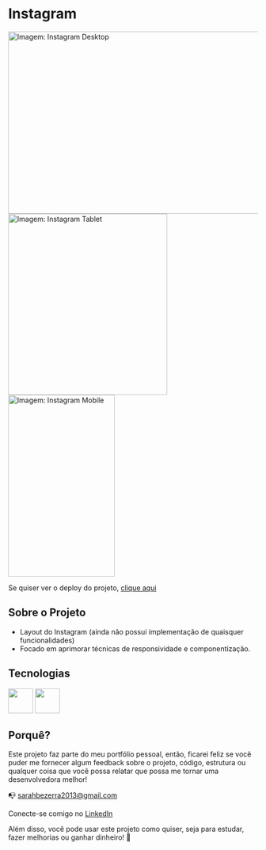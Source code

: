 # Instagram

<p float="left">
<img src="https://user-images.githubusercontent.com/48498099/150577598-ebcdf1ea-ea0c-4738-a09b-6b4b3059afaf.png" alt="Imagem: Instagram Desktop" width="678px" height="368px" />
<img src="https://user-images.githubusercontent.com/48498099/150577601-2b84c6fc-4a42-4602-a904-e7315b923c7a.png" alt="Imagem: Instagram Tablet" width="321px" height="366px" />
<img src="https://user-images.githubusercontent.com/48498099/150577602-ec4c0fac-8b81-4e01-ac72-b9c09bc006a6.png" alt="Imagem: Instagram Mobile" width="215px" height="367px" />
</p>

Se quiser ver o deploy do projeto, [clique aqui](https://instagram-react-ten.vercel.app/)

## Sobre o Projeto

- Layout do Instagram (ainda não possui implementação de quaisquer funcionalidades)
- Focado em aprimorar técnicas de responsividade e componentização.

## Tecnologias

<p float="left">
<img src="https://img.icons8.com/color/48/000000/javascript--v1.png" width=50px />
<img src="https://img.icons8.com/ultraviolet/40/000000/react--v1.png" width=50px />
</p>
  
## Porquê?

Este projeto faz parte do meu portfólio pessoal, então, ficarei feliz se você puder me fornecer algum feedback sobre o projeto, código, estrutura ou qualquer coisa que você possa relatar que possa me tornar uma desenvolvedora melhor!

:mailbox_with_no_mail: sarahbezerra2013@gmail.com

Conecte-se comigo no [LinkedIn](https://www.linkedin.com/in/sarah-bezerra-0a8124213/)

Além disso, você pode usar este projeto como quiser, seja para estudar, fazer melhorias ou ganhar dinheiro! :handshake:
